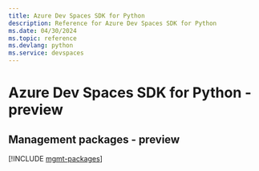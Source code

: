 ```yaml
---
title: Azure Dev Spaces SDK for Python
description: Reference for Azure Dev Spaces SDK for Python
ms.date: 04/30/2024
ms.topic: reference
ms.devlang: python
ms.service: devspaces
---
```

# Azure Dev Spaces SDK for Python - preview

## Management packages - preview
[!INCLUDE [mgmt-packages](dev-spaces-mgmt-index.md)]